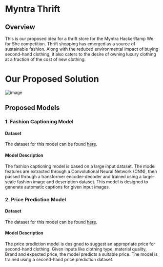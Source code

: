 
# Myntra Thrift

## Overview

This is our proposed idea for a thrift store for the Myntra HackerRamp We for She competition. Thrift shopping has emerged as a source of sustainable fashion. Along with the reduced environmental impact of buying second-hand clothing, it also caters to the desire of owning luxury clothing at a fraction of the cost of new clothing.
# Our Proposed Solution 
![image](https://github.com/user-attachments/assets/80daa3c7-1a59-4173-855d-ba682522e92c)


## Proposed Models

### 1. Fashion Captioning Model

#### Dataset
The dataset for this model can be found [here](https://www.kaggle.com/competitions/h-and-m-personalized-fashion-recommendations/data).

#### Model Description
The fashion captioning model is based on a large input dataset. The model features are extracted through a Convolutional Neural Network (CNN), then passed through a transformer encoder-decoder and trained using a large-scale fashion image and description dataset. This model is designed to generate automatic captions for given input images.

### 2. Price Prediction Model

#### Dataset
The dataset for this model can be found [here](https://www.kaggle.com/datasets/justinpakzad/vestiaire-fashion-dataset).

#### Model Description
The price prediction model is designed to suggest an appropriate price for second-hand clothing. Given inputs like clothing type, material quality, Brand and expected price, the model predicts a suitable price. The model is trained using a second-hand price prediction dataset.

